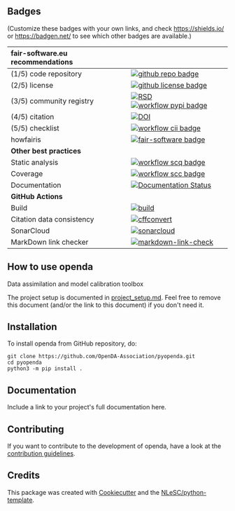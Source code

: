 ## Badges

(Customize these badges with your own links, and check https://shields.io/ or https://badgen.net/ to see which other badges are available.)

| fair-software.eu recommendations | |
| :-- | :--  |
| (1/5) code repository              | [![github repo badge](https://img.shields.io/badge/github-repo-000.svg?logo=github&labelColor=gray&color=blue)](https://github.com/OpenDA-Association/pyopenda) |
| (2/5) license                      | [![github license badge](https://img.shields.io/github/license/OpenDA-Association/pyopenda)](https://github.com/OpenDA-Association/pyopenda) |
| (3/5) community registry           | [![RSD](https://img.shields.io/badge/rsd-openda-00a3e3.svg)](https://www.research-software.nl/software/openda) [![workflow pypi badge](https://img.shields.io/pypi/v/openda.svg?colorB=blue)](https://pypi.python.org/project/openda/) |
| (4/5) citation                     | [![DOI](https://zenodo.org/badge/DOI/<replace-with-created-DOI>.svg)](https://doi.org/<replace-with-created-DOI>) |
| (5/5) checklist                    | [![workflow cii badge](https://bestpractices.coreinfrastructure.org/projects/<replace-with-created-project-identifier>/badge)](https://bestpractices.coreinfrastructure.org/projects/<replace-with-created-project-identifier>) |
| howfairis                          | [![fair-software badge](https://img.shields.io/badge/fair--software.eu-%E2%97%8F%20%20%E2%97%8F%20%20%E2%97%8F%20%20%E2%97%8F%20%20%E2%97%8B-yellow)](https://fair-software.eu) |
| **Other best practices**           | &nbsp; |
| Static analysis                    | [![workflow scq badge](https://sonarcloud.io/api/project_badges/measure?project=OpenDA-Association_pyopenda&metric=alert_status)](https://sonarcloud.io/dashboard?id=OpenDA-Association_pyopenda) |
| Coverage                           | [![workflow scc badge](https://sonarcloud.io/api/project_badges/measure?project=OpenDA-Association_pyopenda&metric=coverage)](https://sonarcloud.io/dashboard?id=OpenDA-Association_pyopenda) |
| Documentation                      | [![Documentation Status](https://readthedocs.org/projects/pyopenda/badge/?version=latest)](https://pyopenda.readthedocs.io/en/latest/?badge=latest) |
| **GitHub Actions**                 | &nbsp; |
| Build                              | [![build](https://github.com/OpenDA-Association/pyopenda/actions/workflows/build.yml/badge.svg)](https://github.com/OpenDA-Association/pyopenda/actions/workflows/build.yml) |
| Citation data consistency               | [![cffconvert](https://github.com/OpenDA-Association/pyopenda/actions/workflows/cffconvert.yml/badge.svg)](https://github.com/OpenDA-Association/pyopenda/actions/workflows/cffconvert.yml) |
| SonarCloud                         | [![sonarcloud](https://github.com/OpenDA-Association/pyopenda/actions/workflows/sonarcloud.yml/badge.svg)](https://github.com/OpenDA-Association/pyopenda/actions/workflows/sonarcloud.yml) |
| MarkDown link checker              | [![markdown-link-check](https://github.com/OpenDA-Association/pyopenda/actions/workflows/markdown-link-check.yml/badge.svg)](https://github.com/OpenDA-Association/pyopenda/actions/workflows/markdown-link-check.yml) |

## How to use openda

Data assimilation and model calibration toolbox

The project setup is documented in [project_setup.md](project_setup.md). Feel free to remove this document (and/or the link to this document) if you don't need it.

## Installation

To install openda from GitHub repository, do:

```console
git clone https://github.com/OpenDA-Association/pyopenda.git
cd pyopenda
python3 -m pip install .
```

## Documentation

Include a link to your project's full documentation here.

## Contributing

If you want to contribute to the development of openda,
have a look at the [contribution guidelines](CONTRIBUTING.md).

## Credits

This package was created with [Cookiecutter](https://github.com/audreyr/cookiecutter) and the [NLeSC/python-template](https://github.com/NLeSC/python-template).
